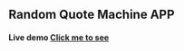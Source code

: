 ## Random Quote Machine APP

#### Live demo <a href="https://efegift-quote-generator.netlify.app/">Click me to see</a>